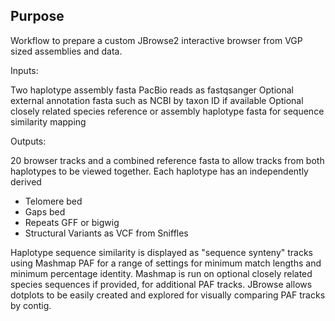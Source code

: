## Purpose
Workflow to prepare a custom JBrowse2 interactive browser from VGP sized assemblies and data.

Inputs:

Two haplotype assembly fasta
PacBio reads as fastqsanger
Optional external annotation fasta such as NCBI by taxon ID if available
Optional closely related species reference or assembly haplotype fasta for sequence similarity mapping

Outputs:

20 browser tracks and a combined reference fasta to allow tracks from both haplotypes to be viewed together.
Each haplotype has an independently derived
 - Telomere bed
 - Gaps bed
 - Repeats GFF or bigwig
 - Structural Variants as VCF from Sniffles

Haplotype sequence similarity is displayed as "sequence synteny" tracks using Mashmap PAF for a range of
settings for minimum match lengths and minimum percentage identity. 
Mashmap is run on optional closely related species sequences if provided, for additional PAF tracks.
JBrowse allows dotplots to be easily created and explored for visually comparing PAF tracks by contig. 




